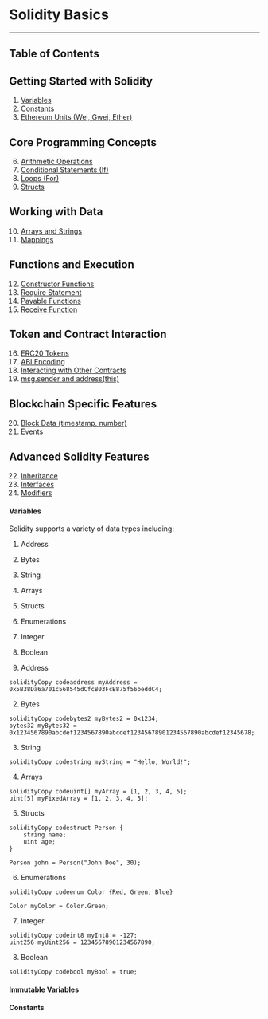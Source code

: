 # Solidity Basics
---
## Table of Contents

## Getting Started with Solidity
1. [Variables](#Variables)
2. [Constants](#constants)
5. [Ethereum Units (Wei, Gwei, Ether)](#ethereum-units-wei-gwei-ether)

## Core Programming Concepts
6. [Arithmetic Operations](#arithmetic-operations)
7. [Conditional Statements (If)](#conditional-statements-if)
8. [Loops (For)](#loops-for)
9. [Structs](#structs)

## Working with Data
10. [Arrays and Strings](#arrays-and-strings)
11. [Mappings](#mappings)

## Functions and Execution
12. [Constructor Functions](#constructor-functions)
13. [Require Statement](#require-statement)
14. [Payable Functions](#payable-functions)
15. [Receive Function](#receive-function)

## Token and Contract Interaction
16. [ERC20 Tokens](#erc20-tokens)
17. [ABI Encoding](#abi-encoding)
18. [Interacting with Other Contracts](#interacting-with-other-contracts)
19. [msg.sender and address(this)](#msgsender-and-addressthis)

## Blockchain Specific Features
20. [Block Data (timestamp, number)](#block-data-timestamp-number)
21. [Events](#events)

## Advanced Solidity Features
22. [Inheritance](#inheritance)
23. [Interfaces](#interfaces)
24. [Modifiers](#modifiers)


#### Variables

Solidity supports a variety of data types including:

1. Address
2. Bytes
3. String
4. Arrays
5. Structs
6. Enumerations
7. Integer
8. Boolean



1. Address
```solidty
solidityCopy codeaddress myAddress = 0x5B38Da6a701c568545dCfcB03FcB875f56beddC4;
```

2. Bytes
```solidty
solidityCopy codebytes2 myBytes2 = 0x1234;
bytes32 myBytes32 = 0x1234567890abcdef1234567890abcdef12345678901234567890abcdef12345678;
```
3. String
```solidty
solidityCopy codestring myString = "Hello, World!";
```

4. Arrays
```solidty
solidityCopy codeuint[] myArray = [1, 2, 3, 4, 5];
uint[5] myFixedArray = [1, 2, 3, 4, 5];
```

5. Structs
```solidty
solidityCopy codestruct Person {
    string name;
    uint age;
}

Person john = Person("John Doe", 30);
```

6. Enumerations
```solidty
solidityCopy codeenum Color {Red, Green, Blue}

Color myColor = Color.Green;
```

7. Integer
```solidty
solidityCopy codeint8 myInt8 = -127;
uint256 myUint256 = 12345678901234567890;
```

8. Boolean
```solidty
solidityCopy codebool myBool = true;
```

#### Immutable Variables

#### Constants

####

####








